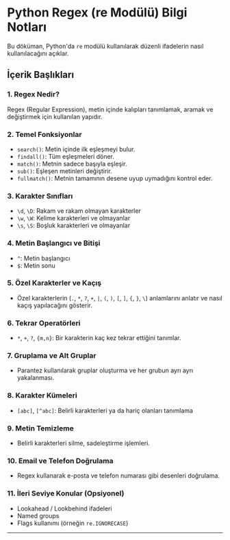 # Python Regex (re Modülü) Bilgi Notları

Bu döküman, Python'da `re` modülü kullanılarak düzenli ifadelerin nasıl kullanılacağını açıklar.

## İçerik Başlıkları

### 1. Regex Nedir?
Regex (Regular Expression), metin içinde kalıpları tanımlamak, aramak ve değiştirmek için kullanılan yapıdır.

### 2. Temel Fonksiyonlar
- `search()`: Metin içinde ilk eşleşmeyi bulur.
- `findall()`: Tüm eşleşmeleri döner.
- `match()`: Metnin sadece başıyla eşleşir.
- `sub()`: Eşleşen metinleri değiştirir.
- `fullmatch()`: Metnin tamamının desene uyup uymadığını kontrol eder.

### 3. Karakter Sınıfları
- `\d`, `\D`: Rakam ve rakam olmayan karakterler
- `\w`, `\W`: Kelime karakterleri ve olmayanlar
- `\s`, `\S`: Boşluk karakterleri ve olmayanlar

### 4. Metin Başlangıcı ve Bitişi
- `^`: Metin başlangıcı
- `$`: Metin sonu

### 5. Özel Karakterler ve Kaçış
- Özel karakterlerin (`.`, `*`, `?`, `+`, `|`, `(`, `)`, `[`, `]`, `{`, `}`, `\`) anlamlarını anlatır ve nasıl kaçış yapılacağını gösterir.

### 6. Tekrar Operatörleri
- `*`, `+`, `?`, `{m,n}`: Bir karakterin kaç kez tekrar ettiğini tanımlar.

### 7. Gruplama ve Alt Gruplar
- Parantez kullanılarak gruplar oluşturma ve her grubun ayrı ayrı yakalanması.

### 8. Karakter Kümeleri
- `[abc]`, `[^abc]`: Belirli karakterleri ya da hariç olanları tanımlama

### 9. Metin Temizleme
- Belirli karakterleri silme, sadeleştirme işlemleri.

### 10. Email ve Telefon Doğrulama
- Regex kullanarak e-posta ve telefon numarası gibi desenleri doğrulama.

### 11. İleri Seviye Konular (Opsiyonel)
- Lookahead / Lookbehind ifadeleri
- Named groups
- Flags kullanımı (örneğin `re.IGNORECASE`)

---
